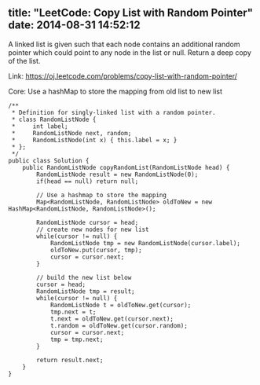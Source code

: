 title: "LeetCode: Copy List with Random Pointer"
date: 2014-08-31 14:52:12
---
 A linked list is given such that each node contains an additional random pointer which could point to any node in the list or null.
Return a deep copy of the list.
<!-- more -->
Link: https://oj.leetcode.com/problems/copy-list-with-random-pointer/

Core: Use a hashMap to store the mapping from old list to new list

```
/**
 * Definition for singly-linked list with a random pointer.
 * class RandomListNode {
 *     int label;
 *     RandomListNode next, random;
 *     RandomListNode(int x) { this.label = x; }
 * };
 */
public class Solution {
    public RandomListNode copyRandomList(RandomListNode head) {
        RandomListNode result = new RandomListNode(0);
        if(head == null) return null;
        
        // Use a hashmap to store the mapping
        Map<RandomListNode, RandomListNode> oldToNew = new HashMap<RandomListNode, RandomListNode>();
        
        RandomListNode cursor = head;
        // create new nodes for new list
        while(cursor != null) {
            RandomListNode tmp = new RandomListNode(cursor.label);
            oldToNew.put(cursor, tmp);
            cursor = cursor.next;
        }
        
        // build the new list below
        cursor = head;
        RandomListNode tmp = result;
        while(cursor != null) {
            RandomListNode t = oldToNew.get(cursor);
            tmp.next = t;
            t.next = oldToNew.get(cursor.next);
            t.random = oldToNew.get(cursor.random);
            cursor = cursor.next;
            tmp = tmp.next;
        }
        
        return result.next;
    }
}
```